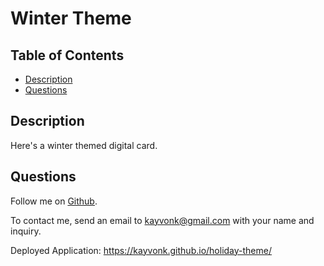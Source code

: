 # Winter Theme

## Table of Contents
* [Description](#description)
* [Questions](#questions)

## Description
Here's a winter themed digital card.


## Questions
Follow me on [Github](https://github.com/Kayvonk).

To contact me, send an email to kayvonk@gmail.com with your name and inquiry.

Deployed Application: https://kayvonk.github.io/holiday-theme/
